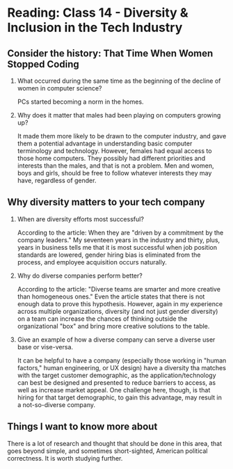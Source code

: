 # Reading: Class 14 - Diversity & Inclusion in the Tech Industry

## Consider the history: That Time When Women Stopped Coding

1. What occurred during the same time as the beginning of the decline of women in computer science?

   PCs started becoming a norm in the homes.

2. Why does it matter that males had been playing on computers growing up?

   It made them more likely to be drawn to the computer industry, and gave them a potential advantage in understanding basic computer terminology and technology. However, females had equal access to those home computers. They possibly had different priorities and interests than the males, and that is not a problem. Men and women, boys and girls, should be free to follow whatever interests they may have, regardless of gender.

## Why diversity matters to your tech company

1. When are diversity efforts most successful?

   According to the article: When they are "driven by a commitment by the company leaders." My seventeen years in the industry and thirty, plus, years in business tells me that it is most successful when job position standards are lowered, gender hiring bias is eliminated from the process, and employee acquisition occurs naturally.

2. Why do diverse companies perform better?

   According to the article: "Diverse teams are smarter and more creative than homogeneous ones." Even the article states that there is not enough data to prove this hypothesis. However, again in my experience across multiple organizations, diversity (and not just gender diversity) on a team can increase the chances of thinking outside the organizational "box" and bring more creative solutions to the table.

3. Give an example of how a diverse company can serve a diverse user base or vise-versa.

   It can be helpful to have a company (especially those working in "human factors," human engineering, or UX design) have a diversity tha matches with the target customer demographic, as the application/technology can best be designed and presented to reduce barriers to access, as well as increase market appeal. One challenge here, though, is that hiring for that target demographic, to gain this advantage, may result in a not-so-diverse company.

## Things I want to know more about

There is a lot of research and thought that should be done in this area, that goes beyond simple, and sometimes short-sighted, American political correctness. It is worth studying further.
